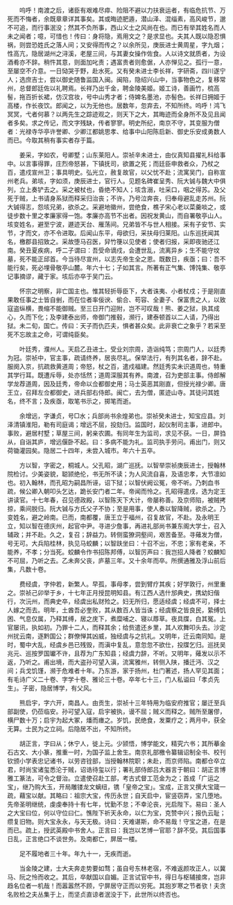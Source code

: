 <!-- { "loadSidebar": true } -->
　　呜呼！南渡之后，诸臣有艰难尽瘁、险阻不避以力扶衰运者，有临危抗节、万死而不悔者，余既章章详其事矣。其或晦迹肥遁，潜山泽、混缁素，高风峻节，邈不可追，而行事泯没；然其不负所事，西山义士之风尚在也。而已有举其姓名而人未之闻者；噫，可惜也！传曰：身将隐，焉用文之？是求显也。夫其人既以隐忍惧祸，则尝恐姓氏之落人间；又安得而传之？以余所见，庚辰进士黄周星，字九烟；性高亢，隐居湖州之浔溪，老屋三间，与其妻女操作佐食。人以诗文就质者，为设酒肴亦不辞。稍忤其意，则面加叱责；遇富贵者则愈倨，人亦惮见之。孤行一意，至屡空不介意。一日恸哭于野，赴水死。又有癸未进士李长祥，字研斋，四川遂宁人；选庶吉士，尝以御史随鲁监国入闽。闽陷，隐绍兴山中，当事物色之，复移常州，总督郎廷佐以礼聘焉。长祥乃出千金，聘金陵美姬。姬工诗，善画竹，梳高髻，拖百折长裙，仿汉宫妆，号中山秀才者；侍婢名墨池，亦髻色。长祥日拥姬于高楼，作长夜饮。郎闻之，以为无他也。居数年，忽弃去，不知所终。呜呼！鸿飞冥冥，弋者何慕？以两先生之踪迹观之，则天下之大，其晦迹而全身所不及见且闻者多矣。求之传记，而文字残缺，传者寥寥。明史所纪，南京不守，其变服为僧者：光禄寺华亭许誉卿、少卿江都姚思孝、给事中山阳陈启新、御史乐安成勇数人而已。今取其稍有事实者存于篇。

　　姜采，字如农，号卿墅；山东莱阳人。崇祯辛未进士，由仪真知县擢礼科给事中。以言事得罪，庄烈帝怒甚，下镇抚司，欲置之死；而廷臣申救者众，乃杖之百，遣戍宣州卫；事具明史。弘光立，赦复故官，以父忧不赴；流寓吴门，自称宣州老兵。弟垓，字如须，庚辰进士，官行人。见题名碑崔呈秀、阮大铖与魏大中俱列，立上奏铲去之。采之被杖也，昏绝不知人；垓含溺，吐采口，咽之得苏。及父死于贼，上书请身系狱而释采归治丧；不许。乃号泣奔丧，归奉母避乱走苏州。阮大铖得志，怨垓兄弟，欲杀之。采避地徽州，尝绝食，樵子宋心老以菜羹啖之，或徒步数十里之孝廉家得一饱。孝廉亦高节不出者。因祝发黄山，而自署敬亭山人。垓变姓名，避至宁波，遯迹天台、雁荡间。兄弟皆不与世人相接。采有子安节、实节，才而文，亦不令进取。后闻山东平，母欲归，采扶母归莱阳。山东巡抚闻其名，檄郡县招致之。采故堕马召医，舁竹箯以见使者；使者归报，采即夜驰还江南。癸丑夏疾病，呼二子谓曰：吾受命谪戍，会遭世乱，流离异乡；生不能守坟墓，死不能正邱首。今当待尽宣州，以志先帝生全之恩。既数日，疾亟；曰：吾不能行矣，死必埋骨敬亭山麓。年六十七；子如其言。所著有正气集、馎饨集、敬亭记事摘谬，藏于家。垓后亦卒于吴门云。

　　怀宗之明察，非亡国主也。惟其轻折辱臣下，大者诛夷、小者杖戍；于是刚直果敢任事之士皆自剉，而在位者率佞谀、偷合、苟容、全妻子、保富贵之人，以致寇盗纵横，畏缩不能御贼。至三日开门迎附，岂不可叹哉！熊、姜之狱，执其成心，久而下化；及李建泰出师，帝御门推毂，濒行，建泰顿首以二人请，乃得出狱。未二旬，国亡。传曰：天子而仇匹夫，惧者甚众矣。此非衰亡之象乎？若采至死不忘故主之命，可谓纯臣矣。

　　叶廷秀，濮州人。天启乙丑进士。受业刘宗周，造诣纯笃；宗周门人，以廷秀为冠。崇祯中，官主事，疏请终养，居丧尽礼。保举法行，有列其名者，辞不赴。服阕入京，抗疏救黄道周；帝怒，杖之百，遣戍福建。然廷秀实未识道周也，特重其学行耳。既遭斥辱，处亦恬然；道周深服其有养。南渡，召为吏部主事。侍郎解学龙荐道周，因及廷秀，帝命以佥都御史用；马士英恶其刚直，但授光禄少卿。唐王立，召拜左佥都御史，进兵部右侍郎。闽亡，去为僧，匿迹山寺。其徒问其姓名，终不言；及疾亟，取笔书示之，掷笔而逝。

　　余增远，字谦贞，号□水；兵部尚书余煌弟也。崇祯癸未进士，知宝应县。刘泽清镇淮阳，勒有司庭谒；增远不屈，投劾归。监国时，起仪制司主事，进郎中。事败，避居村墅；草屋三间，躬亲农圃。有同年生为监司，求见不获。一日，屏驺从，自诣其庐，增远偃卧不起。曰：多病不能为礼。监司执手劳问。甫出门，则又荷锄灌园矣。隐居二十四年，未尝入城市。年六十五卒。

　　方以智，字密之，桐城人。父孔昭，湖广巡抚。以智举崇祯庚辰进士，授翰林院检讨。少美姿貌，聪颕绝伦，书无所不读；为人风流自喜，及语忠孝，大节凛如也。初入翰林，而孔昭为嗣昌所诬，诏下狱；以智伏阙讼冤，帝不听。乃刺血书疏，候公卿入朝叩头乞达，跪长安门者二年。帝闻而怜之。孔昭得遣戌，选为定王讲读官。十七年春，召见德政殿，以智陈天下大计，帝屡称善。及京师陷，被贼拷掠，乘间脱归。阮大铖与方氏父子不协；至是用事，使人奏以智降贼，欲杀之。乃变姓名，避之岭南。已而，南都覆，唐王立于福州，召复故官，不赴。及永明王立，知以智在德庆州，起官中尹。寻进少詹事，再进礼部尚书兼东阁大学士，召入辅政；并不赴。久之，复召；辞益力。转侧蛮獠洞壑间，艰苦备至。寻薙发为僧，号无可。大兵陷桂林，执见马蛟麟；以智趺坐曰：十召不出，不忠；家有老亲，不能养，不孝；分当死。蛟麟令作书招陈邦傅，以智厉声曰：我岂招人降者？蛟麟知不可屈，乃听之去。乙未奔父丧，庐墓三年。又十余年而卒。所撰通雅及浮山前后集，凡数十卷。

　　费经虞，字仲若，新繁人。早孤，事母孝，尝到臂疗其疾；好学敦行，州里重之。崇祯己卯举于乡，十七年正月授昆明知县。有江西人选什邡典史，携幼妇偕行，次沅州，而典史卒，经虞出私财殓之。妇无所归，愿适经虞；经虞不可，择士人嫁之而去。明年，土酋吾必奎败，其从数百人皆当诛；经虞察之皆良民，絷缚饥困、气息仅属，乃释其缚，居之庑下，煮糜哺之、寝以蓐草。夜具牒，白其冤。上官屡讯，执如初。乃罪十二人，而释其余；给赀遣还乡里，其人欢舞叩头去。沙定州扰云南，逐黔国公；群僚惮其凶威，独经虞与之抗礼。又明年，迁云南同知。是时，蜀中大乱，经虞乡邑已残毁，而滇中复乱，意忽忽不欲仕，投牒乞归。巡抚吴兆元、巡按罗国瓛不许，且荐为广东知县；经虞力辞，不听。又明年，薙发以示不返，乃听之。甫出境，而大盗孙可望入滇，流寓雅州，转侧入陕，播迁沔、汉之间；兵戈饥馑，濒于危难者十年。乃东游，家于扬州，杜门著述，扬人罕见其面；有毛诗广义二十卷、字学十卷、雅论三十卷。卒年七十三，门人私谥曰「孝贞先生」。子密，隐居博学，有父风。

　　熊启宇，字六开，南昌人。由贡生，崇祯十三年特用为临安府推官；屡迁至兵部副使，仍莅临安。孙可望入寇，启宇被执，谩不屈；贼义而释之。贼所至屠僇，横尸数十万；启宇为起大冢，燔而瘗之。岁饥，民绝食，发粟疗之；两月中，获全无算。士民为之立祠。后隐居不出，不知所终。

　　胡正言，字曰从；休宁人，徙上元。少颕悟，博学能文，精究六书；其所摹金石古文、大小篆，推重一时，为国子监上舍生。南京礼部檄令纂辑诏制全书、校刊钦颁小学表忠记诸书，以劳咨铨部，当授翰林院职；未赴，而京师陷。南都仓卒立君，时尚宝诸玺悉沦于贼，诏诰待玺以行；署礼部侍郎吕大器言于朝曰：胡正言博雅工篆法，可令之督治。立遣使召赴工部，考古式督工范金为之；首成「广运之宝」，继乃购大玉，开局雕镂龙文螭纽，镌「皇帝之宝」。宝成，正言又撰大宝箴一疏，藉宝以献。其略曰：祖宗大宝，传历永世；自天启中，宦竖窃弄，宝几堕地。先帝圣明继统，虔虔奉持十有七年，忧勤不怠；不幸沦丧，光启陛下。易曰：圣人之大宝曰位，何以守位曰仁。憔陛下祈天永命，以仁为宝，克赞中兴；报仇云耻；缵复旧物。则大宝永永，与天无极。诗曰：天难谌斯，命不易哉！守宝之道，在是而已。疏上，授武英殿中书舍人。正言曰：我岂以艺博一官耶？辞不受。其后国事日乱，正言绝口不谈世务。及南都亡，屏居一楼。

　　足不履地者三十年。年九十一，无疾而逝。

　　当金陵之建，士大夫奔走势要如骛；虽自号东林老宿，不难返颜攻正人，以冀马、阮之怜而收之。其后，卒献国以自媚。正言试官中书，得日与枢辅接席，岂非趋名位者一机哉！而嚣嚣然不顾，宁屏居守正而以穷死。其抱岁寒之节者欤！夫贪名败检之夫丛集于上，而坚贞直谅者泯没于下，此世所以终否也。

